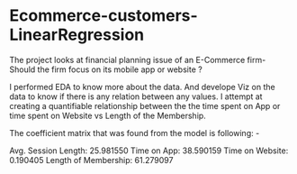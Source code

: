 # Ecommerce-customers-LinearRegression
The project looks at financial planning issue of an E-Commerce firm- Should the firm focus on its mobile app or website ?

I performed EDA to know more about the data.
And develope Viz on the data to know if there is any relation between any values. I attempt at creating a quantifiable relationship between the the time spent on App or time spent on Website vs Length of the Membership.

The coefficient matrix that was found from the model is following: -

Avg. Session Length:   25.981550
Time on App:           38.590159
Time on Website:       0.190405
Length of Membership:  61.279097

